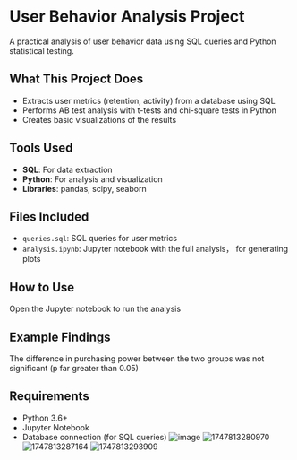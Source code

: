 # User Behavior Analysis Project

A practical analysis of user behavior data using SQL queries and Python statistical testing.

## What This Project Does
- Extracts user metrics (retention, activity) from a database using SQL
- Performs AB test analysis with t-tests and chi-square tests in Python
- Creates basic visualizations of the results

## Tools Used
- **SQL**: For data extraction
- **Python**: For analysis and visualization
- **Libraries**: pandas, scipy, seaborn

## Files Included
- `queries.sql`: SQL queries for user metrics
- `analysis.ipynb`: Jupyter notebook with the full analysis， for generating plots

## How to Use
Open the Jupyter notebook to run the analysis

## Example Findings
The difference in purchasing power between the two groups was not significant (p far greater than 0.05)

## Requirements
- Python 3.6+
- Jupyter Notebook
- Database connection (for SQL queries)
![image](https://github.com/user-attachments/assets/5649f144-707c-4924-82b2-6d074597cd82)
![1747813280970](https://github.com/user-attachments/assets/41a30861-a9e2-40b8-b645-7df4bb599b8a)
![1747813287164](https://github.com/user-attachments/assets/ab54521c-292b-45fd-88e9-43bb6909b1d7)
![1747813293909](https://github.com/user-attachments/assets/cbb6e908-9517-47eb-857e-5dfb6f9aa956)




